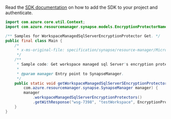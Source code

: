 Read the [SDK documentation](https://github.com/Azure/azure-sdk-for-java/blob/azure-resourcemanager-synapse_1.0.0-beta.2/sdk/synapse/azure-resourcemanager-synapse/README.md) on how to add the SDK to your project and authenticate.

```java
import com.azure.core.util.Context;
import com.azure.resourcemanager.synapse.models.EncryptionProtectorName;

/** Samples for WorkspaceManagedSqlServerEncryptionProtector Get. */
public final class Main {
    /*
     * x-ms-original-file: specification/synapse/resource-manager/Microsoft.Synapse/stable/2021-06-01/examples/GetWorkspaceManagedSqlServerEncryptionProtector.json
     */
    /**
     * Sample code: Get workspace managed sql Server's encryption protector.
     *
     * @param manager Entry point to SynapseManager.
     */
    public static void getWorkspaceManagedSqlServerSEncryptionProtector(
        com.azure.resourcemanager.synapse.SynapseManager manager) {
        manager
            .workspaceManagedSqlServerEncryptionProtectors()
            .getWithResponse("wsg-7398", "testWorkspace", EncryptionProtectorName.CURRENT, Context.NONE);
    }
}
```
